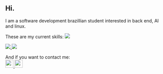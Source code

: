 ## Hi.
I am a software development brazillian student interested in back end, AI and linux.

These are my current skills:
<a href="#">
  <img src="https://img.shields.io/badge/Django-092E20?style=for-the-badge&logo=django&logoColor=white">
</a>

<a href="#">
  <img src="https://img.shields.io/badge/Python-14354C?style=for-the-badge&logo=python&logoColor=white">
</a>

<a href="#">
  <img src="https://img.shields.io/badge/Linux-FCC624?style=for-the-badge&logo=linux&logoColor=black">
</a>


And if you want to contact me:
<br>
<a href="mailto:romulo.s@escolar.ifrn.edu.br">
  <img src="https://img.shields.io/badge/Gmail-D14836?style=for-the-badge&logo=gmail&logoColor=white" height="25">
</a>
<a href="https://discord.com/users/204698698242981888">
  <img src="https://img.shields.io/badge/Discord-7289DA?style=for-the-badge&logo=discord&logoColor=white" height="25">
</a>
<!--
**rommuloifrn/rommuloifrn** is a ✨ _special_ ✨ repository because its `README.md` (this file) appears on your GitHub profile.

Here are some ideas to get you started:

- 🔭 I’m currently working on ...
- 🌱 I’m currently learning ...
- 👯 I’m looking to collaborate on ...
- 🤔 I’m looking for help with ...
- 💬 Ask me about ...
- 📫 How to reach me: ...
- 😄 Pronouns: ...
- ⚡ Fun fact: ...
-->
